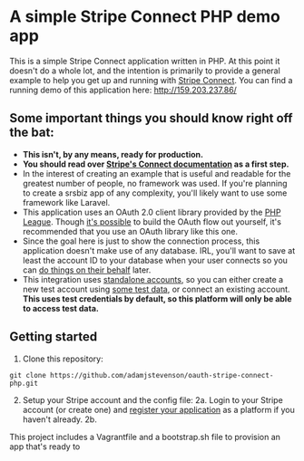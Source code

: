 # A simple Stripe Connect PHP demo app

This is a simple Stripe Connect application written in PHP. At this point it doesn't do a whole lot, and the intention is primarily to provide a general example to help you get up and running with [Stripe Connect](https://stripe.com/docs/connect). You can find a running demo of this application here:
http://159.203.237.86/

## Some important things you should know right off the bat:

* <strong>This isn't, by any means, ready for production.</strong>
* <strong>You should read over [Stripe's Connect documentation](https://stripe.com/docs/connect/standalone-accounts) as a first step.</strong>
* In the interest of creating an example that is useful and readable for the greatest number of people, no framework was used. If you're planning to create a srsbiz app of any complexity, you'll likely want to use some framework like Laravel. 
* This application uses an OAuth 2.0 client library provided by the [PHP League](https://github.com/thephpleague/oauth2-client). Though [it's possible](https://stripe.com/docs/connect/standalone-accounts#sample-code) to build the OAuth flow out yourself, it's recommended that you use an OAuth library like this one.
* Since the goal here is just to show the connection process, this application doesn't make use of any database. IRL, you'll want to save at least the account ID to your database when your user connects so you can [do things on their behalf](https://stripe.com/docs/connect/authentication#authentication-via-the-stripe-account-header) later.
* This integration uses [standalone accounts](https://stripe.com/docs/connect/standalone-accounts), so you can either create a new test account using [some test data](https://stripe.com/docs/testing), or connect an existing account. <strong>This uses test credentials by default, so this platform will only be able to access test data.</strong>


## Getting started

1. Clone this repository:

```
git clone https://github.com/adamjstevenson/oauth-stripe-connect-php.git
```

2. Setup your Stripe account and the config file:
  2a. Login to your Stripe account (or create one) and [register your application](https://dashboard.stripe.com/account/applications/settings) as a platform if you haven't already.
  2b.

This project includes a Vagrantfile and a bootstrap.sh file to provision an app that's ready to 